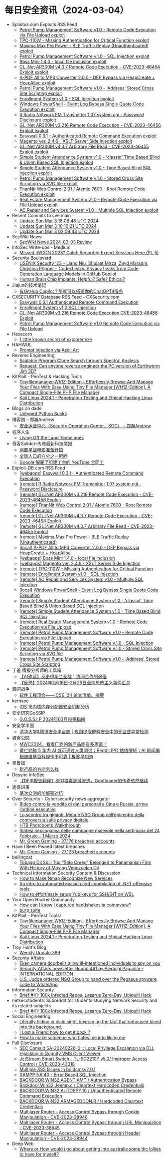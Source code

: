 # 每日安全资讯（2024-03-04）

- Sploitus.com Exploits RSS Feed
  - [Petrol Pump Management Software v1.0 - Remote Code Execution via File Upload exploit](https://sploitus.com/exploit?id=EDB-ID:51839&utm_source=rss&utm_medium=rss)
  - [TPC-110W - Missing Authentication for Critical Function exploit](https://sploitus.com/exploit?id=EDB-ID:51846&utm_source=rss&utm_medium=rss)
  - [Maxima Max Pro Power - BLE Traffic Replay (Unauthenticated) exploit](https://sploitus.com/exploit?id=EDB-ID:51850&utm_source=rss&utm_medium=rss)
  - [Petrol Pump Management Software v.1.0 - SQL Injection exploit](https://sploitus.com/exploit?id=EDB-ID:51838&utm_source=rss&utm_medium=rss)
  - [Boss Mini 1.4.0 - local file inclusion exploit](https://sploitus.com/exploit?id=EDB-ID:51848&utm_source=rss&utm_medium=rss)
  - [GL.iNet AR300M v4.3.7 Remote Code Execution - CVE-2023-46454 Exploit exploit](https://sploitus.com/exploit?id=EDB-ID:51852&utm_source=rss&utm_medium=rss)
  - [A-PDF All to MP3 Converter 2.0.0 - DEP Bypass via HeapCreate + HeapAlloc exploit](https://sploitus.com/exploit?id=EDB-ID:51849&utm_source=rss&utm_medium=rss)
  - [Petrol Pump Management Software v1.0 - &#039;Address&#039; Stored Cross Site Scripting exploit](https://sploitus.com/exploit?id=EDB-ID:51836&utm_source=rss&utm_medium=rss)
  - [Enrollment System v1.0 - SQL Injection exploit](https://sploitus.com/exploit?id=EDB-ID:51845&utm_source=rss&utm_medium=rss)
  - [Windows PowerShell - Event Log Bypass Single Quote Code Execution exploit](https://sploitus.com/exploit?id=EDB-ID:51843&utm_source=rss&utm_medium=rss)
  - [R Radio Network FM Transmitter 1.07 system.cgi - Password Disclosure exploit](https://sploitus.com/exploit?id=EDB-ID:51855&utm_source=rss&utm_medium=rss)
  - [GL.iNet AR300M v3.216 Remote Code Execution - CVE-2023-46456 Exploit exploit](https://sploitus.com/exploit?id=EDB-ID:51854&utm_source=rss&utm_medium=rss)
  - [Easywall 0.3.1 - Authenticated Remote Command Execution exploit](https://sploitus.com/exploit?id=EDB-ID:51856&utm_source=rss&utm_medium=rss)
  - [Magento ver. 2.4.6 - XSLT Server Side Injection exploit](https://sploitus.com/exploit?id=EDB-ID:51847&utm_source=rss&utm_medium=rss)
  - [GL.iNet AR300M v4.3.7 Arbitrary File Read - CVE-2023-46455 Exploit exploit](https://sploitus.com/exploit?id=EDB-ID:51851&utm_source=rss&utm_medium=rss)
  - [Simple Student Attendance System v1.0 -  &#039;classid&#039; Time Based Blind &amp; Union Based SQL Injection exploit](https://sploitus.com/exploit?id=EDB-ID:51842&utm_source=rss&utm_medium=rss)
  - [Simple Student Attendance System v1.0 - Time Based Blind SQL Injection exploit](https://sploitus.com/exploit?id=EDB-ID:51841&utm_source=rss&utm_medium=rss)
  - [Petrol Pump Management Software v.1.0 - Stored Cross Site Scripting via SVG file exploit](https://sploitus.com/exploit?id=EDB-ID:51837&utm_source=rss&utm_medium=rss)
  - [TitanNit Web Control 2.01 / Atemio 7600 - Root Remote Code Execution exploit](https://sploitus.com/exploit?id=EDB-ID:51853&utm_source=rss&utm_medium=rss)
  - [Real Estate Management System v1.0 - Remote Code Execution via File Upload exploit](https://sploitus.com/exploit?id=EDB-ID:51840&utm_source=rss&utm_medium=rss)
  - [AC Repair and Services System v1.0 - Multiple SQL Injection exploit](https://sploitus.com/exploit?id=EDB-ID:51844&utm_source=rss&utm_medium=rss)
- Recent Commits to cve:main
  - [Update Sun Mar  3 18:08:48 UTC 2024](https://github.com/trickest/cve/commit/fc54709680d215b2305fa384cea79e5f0e473126)
  - [Update Sun Mar  3 10:10:21 UTC 2024](https://github.com/trickest/cve/commit/7827537aa7c90ef0e8113d665b378958085b11b9)
  - [Update Sun Mar  3 02:09:43 UTC 2024](https://github.com/trickest/cve/commit/2a97e49720c39eabca8f7e5b5eb82fc46b8696bc)
- SecWiki News
  - [SecWiki News 2024-03-03 Review](http://www.sec-wiki.com/?2024-03-03)
- InfoSec Write-ups - Medium
  - [Missed IWCON 2023? Catch Recorded Expert Sessions Here (Pt. 5)](https://infosecwriteups.com/missed-iwcon-2023-catch-recorded-expert-sessions-here-pt-5-927ce9dab342?source=rss----7b722bfd1b8d---4)
- Security Boulevard
  - [USENIX Security ’23 – Liang Niu, Shujaat Mirza, Zayd Maradni, Christina Pöpper – CodexLeaks: Privacy Leaks from Code Generation Language Models in GitHub Copilot](https://securityboulevard.com/2024/03/usenix-security-23-liang-niu-shujaat-mirza-zayd-maradni-christina-popper-codexleaks-privacy-leaks-from-code-generation-language-models-in-github-copilot/)
  - [Human Brain Chip Implants: Helpful? Safe? Ethical?](https://securityboulevard.com/2024/03/human-brain-chip-implants-helpful-safe-ethical/)
- Jiajun的技术笔记
  - [有GitHub Copilot？那就可以搭建你的ChatGPT4服务](https://jiajunhuang.com/articles/2024_03_03-copilot_as_gpt4.md.html)
- CXSECURITY Database RSS Feed - CXSecurity.com
  - [Easywall 0.3.1 Authenticated Remote Command Execution](https://cxsecurity.com/issue/WLB-2024030007)
  - [Enrollment System v1.0 SQL Injection](https://cxsecurity.com/issue/WLB-2024030006)
  - [GL.iNet AR300M v3.216 Remote Code Execution CVE-2023-46456 Exploit](https://cxsecurity.com/issue/WLB-2024030005)
  - [Petrol Pump Management Software v1.0 Remote Code Execution via File Upload](https://cxsecurity.com/issue/WLB-2024030004)
- Hexacorn
  - [1 little known secret of explorer.exe](https://www.hexacorn.com/blog/2024/03/03/1-little-known-secret-of-explorer-exe/)
- HAHWUL
  - [Prompt Injection via Ascii Art](https://www.hahwul.com/2024/03/03/prompt-injeciton-via-ascii-art/)
- Reverse Engineering
  - [Scalable Program Clone Search through Spectral Analysis](https://www.reddit.com/r/ReverseEngineering/comments/1b5907q/scalable_program_clone_search_through_spectral/)
  - [Request: Can anyone reverse engineer the PC version of Earthworm Jim 3D?](https://www.reddit.com/r/ReverseEngineering/comments/1b5v4nz/request_can_anyone_reverse_engineer_the_pc/)
- KitPloit - PenTest &amp; Hacking Tools
  - [Tinyfilemanager-Wh1Z-Edition - Effortlessly Browse And Manage Your Files With Ease Using Tiny File Manager [WH1Z-Edition], A Compact Single-File PHP File Manager](http://www.kitploit.com/2024/03/tinyfilemanager-wh1z-edition.html)
  - [Kali Linux 2024.1 - Penetration Testing and Ethical Hacking Linux Distribution](http://www.kitploit.com/2024/03/kali-linux-20241-penetration-testing.html)
- Blogs on dade
  - [Untyped Python Sucks](https://0xda.de/blog/2024/03/untyped-python-sucks/)
- 博客园 - 郑瀚Andrew
  - [安全运营中心（Security Operation Center，SOC） - 郑瀚Andrew](https://www.cnblogs.com/LittleHann/p/18050812)
- 程序人生
  - [Living Off the Land Techniques](http://programlife.net/2024/03/03/living-off-the-land-techniques/)
- 奇客Solidot–传递最新科技情报
  - [两部星战电影准备开拍](https://www.solidot.org/story?sid=77499)
  - [全球人口的八分之一肥胖](https://www.solidot.org/story?sid=77498)
  - [Google 解雇了组建工会的 YouTube 合同工](https://www.solidot.org/story?sid=77497)
- Exploit-DB.com RSS Feed
  - [[webapps] Easywall 0.3.1 - Authenticated Remote Command Execution](https://www.exploit-db.com/exploits/51856)
  - [[remote] R Radio Network FM Transmitter 1.07 system.cgi - Password Disclosure](https://www.exploit-db.com/exploits/51855)
  - [[remote] GL.iNet AR300M v3.216 Remote Code Execution - CVE-2023-46456 Exploit](https://www.exploit-db.com/exploits/51854)
  - [[remote] TitanNit Web Control 2.01 / Atemio 7600 - Root Remote Code Execution](https://www.exploit-db.com/exploits/51853)
  - [[remote] GL.iNet AR300M v4.3.7 Remote Code Execution - CVE-2023-46454 Exploit](https://www.exploit-db.com/exploits/51852)
  - [[remote] GL.iNet AR300M v4.3.7 Arbitrary File Read - CVE-2023-46455 Exploit](https://www.exploit-db.com/exploits/51851)
  - [[remote] Maxima Max Pro Power - BLE Traffic Replay (Unauthenticated)](https://www.exploit-db.com/exploits/51850)
  - [[local] A-PDF All to MP3 Converter 2.0.0 - DEP Bypass via HeapCreate + HeapAlloc](https://www.exploit-db.com/exploits/51849)
  - [[webapps] Boss Mini 1.4.0 - local file inclusion](https://www.exploit-db.com/exploits/51848)
  - [[webapps] Magento ver. 2.4.6 - XSLT Server Side Injection](https://www.exploit-db.com/exploits/51847)
  - [[remote] TPC-110W - Missing Authentication for Critical Function](https://www.exploit-db.com/exploits/51846)
  - [[remote] Enrollment System v1.0 - SQL Injection](https://www.exploit-db.com/exploits/51845)
  - [[remote] AC Repair and Services System v1.0 - Multiple SQL Injection](https://www.exploit-db.com/exploits/51844)
  - [[local] Windows PowerShell - Event Log Bypass Single Quote Code Execution](https://www.exploit-db.com/exploits/51843)
  - [[remote] Simple Student Attendance System v1.0 -  'classid' Time Based Blind & Union Based SQL Injection](https://www.exploit-db.com/exploits/51842)
  - [[remote] Simple Student Attendance System v1.0 - Time Based Blind SQL Injection](https://www.exploit-db.com/exploits/51841)
  - [[remote] Real Estate Management System v1.0 - Remote Code Execution via File Upload](https://www.exploit-db.com/exploits/51840)
  - [[remote] Petrol Pump Management Software v1.0 - Remote Code Execution via File Upload](https://www.exploit-db.com/exploits/51839)
  - [[remote] Petrol Pump Management Software v.1.0 - SQL Injection](https://www.exploit-db.com/exploits/51838)
  - [[remote] Petrol Pump Management Software v.1.0 - Stored Cross Site Scripting via SVG file](https://www.exploit-db.com/exploits/51837)
  - [[remote] Petrol Pump Management Software v1.0 - 'Address' Stored Cross Site Scripting](https://www.exploit-db.com/exploits/51836)
- 丁爸 情报分析师的工具箱
  - [【AI速读】反击伊斯兰圣战：协同合作的途径](https://mp.weixin.qq.com/s?__biz=MzI2MTE0NTE3Mw==&mid=2651142458&idx=1&sn=ca890f01d054297aa46a0313166aeb54&chksm=f1af4e00c6d8c716594b43468b18cd8cb5dac8cda15127a1f08e16f3c020206ce6f4bde33795&scene=58&subscene=0#rd)
  - [【反恐】2024年2月16日-2月29日全球恐怖主义事件汇总](https://mp.weixin.qq.com/s?__biz=MzI2MTE0NTE3Mw==&mid=2651142458&idx=2&sn=c079760c80a5be54a0b144f38ba5a994&chksm=f1af4e00c6d8c716310ecfe2e238b0ab9069d7ce64783cf088529f8fca1661b4f2629b774647&scene=58&subscene=0#rd)
- 漏洞战争
  - [软件工程顶会——ICSE '24 论文清单、摘要](https://mp.weixin.qq.com/s?__biz=MzU0MzgzNTU0Mw==&mid=2247485199&idx=1&sn=fc385e7e6a50cc6531aacc9f005021f2&chksm=fb0413f7cc739ae1b8b08d5ae7623fb549115243b30364d7b5e14a50b3e23a78227eaaec90fd&scene=58&subscene=0#rd)
- kernsec
  - [IOS 16内核内存分配器安全机制分析](https://mp.weixin.qq.com/s?__biz=Mzg4NjU1NDU4MA==&mid=2247483807&idx=1&sn=4480e52a6896a9b5dc37462506563bdd&chksm=cf96ab24f8e122326e116c3904c4e276e2599966bdfa23ff7d9baf82b78442335350c11d5b55&scene=58&subscene=0#rd)
- 安全研究GoSSIP
  - [G.O.S.S.I.P 2024年03月投稿指南](https://mp.weixin.qq.com/s?__biz=Mzg5ODUxMzg0Ng==&mid=2247497419&idx=1&sn=d7063eb9e9a16f14978565fbd3e80eee&chksm=c063d812f7145104de129d30e9ea1997a26c679fd4c108b1e465340edd6b1e4c68d3afa3b964&scene=58&subscene=0#rd)
- 安全学术圈
  - [清华大学&腾讯安全平台部 | 规则提取解释安全中的无监督异常检测](https://mp.weixin.qq.com/s?__biz=MzU5MTM5MTQ2MA==&mid=2247490358&idx=1&sn=6bb81b5d3ffded0cfc783a35c3471f69&chksm=fe2ee4bdc9596dabb447fba7556906089b1fd9317ae5ce4cf7525b45887691f1745cdbf71936&scene=58&subscene=0#rd)
- 极客公园
  - [MWC2024，看看厂商的新产品能有多离谱！](https://mp.weixin.qq.com/s?__biz=MTMwNDMwODQ0MQ==&mid=2653035128&idx=1&sn=c83985ba7c316b98da5e14db6c1348b3&chksm=7e5767ce4920eed85c34a288412b405da0d4a4f55125245e613120c106f075bd4ed8969a18d9&scene=58&subscene=0#rd)
  - [黄仁勋称 5 年内 AI 或可通过人类测试；Reddit IPO 估值腰斩；AI 新闻编辑被维基百科视作不可靠 | 极客早知道](https://mp.weixin.qq.com/s?__biz=MTMwNDMwODQ0MQ==&mid=2653034793&idx=1&sn=377e4c7721d524f18fb7a45f0e987439&chksm=7e57649f4920ed893af87126f6a21fac1788709cde78d9acb6982c395aa608edfd91687c6cf2&scene=58&subscene=0#rd)
- 吴鲁加
  - [新产品的方向怎么找](https://mp.weixin.qq.com/s?__biz=Mzg5NDY4ODM1MA==&mid=2247484646&idx=1&sn=132a588108f650500e12c6de0def3a76&chksm=c01a89d7f76d00c168028878fc17b2b77bddd3a0852fd61a924e266d9ad2b2f6920fbdf03373&scene=58&subscene=0#rd)
- Desync InfoSec
  - [【DFIR报告翻译】SEO投毒到域渗透，Gootloader的传奇依然继续](https://mp.weixin.qq.com/s?__biz=MzkzMDE3ODc1Mw==&mid=2247487483&idx=1&sn=c46edb281677b6018c17a5b702fe8954&chksm=c27f7c55f508f54309cb2b3bed7aea527a45ed83ddcb352bb0107b650f6ec83a5d013b5e9691&scene=58&subscene=0#rd)
- 迪哥讲事
  - [某次众测的加解密对抗](https://mp.weixin.qq.com/s?__biz=MzIzMTIzNTM0MA==&mid=2247493746&idx=1&sn=f033d4cc3f28cfb7449fa41ee8704286&chksm=e8a5e211dfd26b07d92e8224e768b4b5d526aa21d85dfac7db04b5521f4edf7851a5dddbb891&scene=58&subscene=0#rd)
- Over Security - Cybersecurity news aggregator
  - [Biden contro la vendita di dati personali a Cina e Russia: arriva l’ordine esecutivo](https://www.insicurezzadigitale.com/biden-contro-la-vendita-di-dati-personali-a-cina-e-russia-arriva-lordine-esecutivo/)
  - [Lo scontro tra giganti: Meta e NSO Group nell’epicentro della controversia sulla privacy digitale](https://www.insicurezzadigitale.com/lo-scontro-tra-giganti-meta-e-nso-group-nellepicentro-della-controversia-sulla-privacy-digitale/)
  - [HTB Photobomb Walkthrough](https://www.secjuice.com/htb-photobomb-walkthrough/)
  - [Sintesi riepilogativa delle campagne malevole nella settimana del 24 Febbraio – 1 Marzo 2024](https://cert-agid.gov.it/news/sintesi-riepilogativa-delle-campagne-malevole-nella-settimana-del-24-febbraio-1-marzo-2024/)
  - [Mr. Green Gaming - 27,176 breached accounts](https://haveibeenpwned.com/PwnedWebsites#MrGreenGaming)
- Have I Been Pwned latest breaches
  - [Mr. Green Gaming - 27,123 breached accounts](https://haveibeenpwned.com/PwnedWebsites#MrGreenGaming)
- bellingcat
  - [Tobago Oil Spill Tug “Solo Creed” Belonged to Panamanian Firm With History of Moving Venezuelan Oil](https://www.bellingcat.com/news/2024/03/03/tobago-oil-spill-tug-solo-creed-belonged-to-panamanian-firm/)
- Technical Information Security Content & Discussion
  - [How to Make Nmap Recognize New Services](https://www.reddit.com/r/netsec/comments/1b5pfib/how_to_make_nmap_recognize_new_services/)
  - [An intro to automated evasion and compilation of .NET offensive tools](https://www.reddit.com/r/netsec/comments/1b5ccbx/an_intro_to_automated_evasion_and_compilation_of/)
  - [How to effortlessly setup Yubikeys for SSH/GIT on WSL](https://www.reddit.com/r/netsec/comments/1b5baih/how_to_effortlessly_setup_yubikeys_for_sshgit_on/)
- Your Open Hacker Community
  - [How can I know I captured handshakes in commview?](https://www.reddit.com/r/HowToHack/comments/1b5uj6m/how_can_i_know_i_captured_handshakes_in_commview/)
  - [burp suite](https://www.reddit.com/r/HowToHack/comments/1b547pb/burp_suite/)
- KitPloit - PenTest Tools!
  - [Tinyfilemanager-Wh1Z-Edition - Effortlessly Browse And Manage Your Files With Ease Using Tiny File Manager [WH1Z-Edition], A Compact Single-File PHP File Manager](http://www.kitploit.com/2024/03/tinyfilemanager-wh1z-edition.html)
  - [Kali Linux 2024.1 - Penetration Testing and Ethical Hacking Linux Distribution](http://www.kitploit.com/2024/03/kali-linux-20241-penetration-testing.html)
- Troy Hunt's Blog
  - [Weekly Update 389](https://www.troyhunt.com/weekly-update-389/)
- Security Affairs
  - [Eken camera doorbells allow ill-intentioned individuals to spy on you](https://securityaffairs.com/159883/hacking/eken-camera-doorbells-flaws.html)
  - [Security Affairs newsletter Round 461 by Pierluigi Paganini – INTERNATIONAL EDITION](https://securityaffairs.com/159874/breaking-news/security-affairs-newsletter-round-461-by-pierluigi-paganini-international-edition.html)
  - [U.S. Judge ordered NSO Group to hand over the Pegasus spyware code to WhatsApp](https://securityaffairs.com/159847/security/nso-group-vs-meta-pegasus-hand-over.html)
- Information Security
  - [Brief #41: 100k Infected Repos, Lazarus Zero-Day, Ubiquiti Hack](https://www.reddit.com/r/Information_Security/comments/1b5oxto/brief_41_100k_infected_repos_lazarus_zeroday/)
- netsecstudents: Subreddit for students studying Network Security and its related subjects
  - [Brief #41: 100k Infected Repos, Lazarus Zero-Day, Ubiquiti Hack](https://www.reddit.com/r/netsecstudents/comments/1b5owtj/brief_41_100k_infected_repos_lazarus_zeroday/)
- Social Engineering
  - [Literally hiding in plain sight, leveraging the fact that unhoused blend into the background.](https://www.reddit.com/r/SocialEngineering/comments/1b5i6ag/literally_hiding_in_plain_sight_leveraging_the/)
  - [I Lost a Friend how to get it back ?](https://www.reddit.com/r/SocialEngineering/comments/1b5flkl/i_lost_a_friend_how_to_get_it_back/)
  - [How to make someone who hates me into liking me](https://www.reddit.com/r/SocialEngineering/comments/1b5903d/how_to_make_someone_who_hates_me_into_liking_me/)
- Full Disclosure
  - [SEC Consult SA-20240226-0 :: Local Privilege Escalation via DLL Hijacking in Qognify VMS Client Viewer](https://seclists.org/fulldisclosure/2024/Mar/10)
  - [JetStream Smart Switch - TL-SG2210P v5.0/ Improper Access	Control / CVE-2023-43318](https://seclists.org/fulldisclosure/2024/Mar/9)
  - [Multiple XSS Issues in boidcmsv2.0.1](https://seclists.org/fulldisclosure/2024/Mar/8)
  - [XAMPP 5.6.40 - Error Based SQL Injection](https://seclists.org/fulldisclosure/2024/Mar/7)
  - [BACKDOOR.WIN32.AGENT.AMT / Authentication Bypass](https://seclists.org/fulldisclosure/2024/Mar/6)
  - [Backdoor.Win32.Jeemp.c / Cleartext Hardcoded Credentials](https://seclists.org/fulldisclosure/2024/Mar/5)
  - [BACKDOOR.WIN32.AUTOSPY.10 / Unauthenticated Remote Command	Execution](https://seclists.org/fulldisclosure/2024/Mar/4)
  - [BACKDOOR.WIN32.ARMAGEDDON.R / Hardcoded Cleartext Credentials](https://seclists.org/fulldisclosure/2024/Mar/3)
  - [Multilaser Router - Access Control Bypass through Cookie Manipulation - CVE-2023-38946](https://seclists.org/fulldisclosure/2024/Mar/2)
  - [Multilaser Router - Access Control Bypass through URL	Manipulation - CVE-2023-38945](https://seclists.org/fulldisclosure/2024/Mar/1)
  - [Multilaser Router - Access Control Bypass through Header Manipulation - CVE-2023-38944](https://seclists.org/fulldisclosure/2024/Mar/0)
- Deep Web
  - [Where or How would i go about getting into australia some thc lollies to have for myself?](https://www.reddit.com/r/deepweb/comments/1b5oz9x/where_or_how_would_i_go_about_getting_into/)
